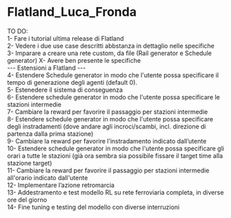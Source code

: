 # Flatland_Luca_Fronda


 
TO DO:   
1- Fare i tutorial ultima release di Flatland    
2- Vedere i due use case descritti abbstanza in dettaglio nelle specifiche   
3- Imparare a creare una rete custom, da file (Rail generator e Schedule generator)
X- Avere ben presente le specifiche    
--- Estensioni a Flatland ---   
4- Estendere Schedule generator in modo che l'utente possa specificare il tempo di generazione degli agenti (default 0).       
5- Estenedere il sistema di conseguenza       
6- Estendere schedule generator in modo che l'utente possa specificare le stazioni intermedie      
7- Cambiare la reward per favorire il passaggio per stazioni intermedie       
8- Estendere schedule generator in modo che l'utente possa specificare degli instradamenti (dove andare agli incroci/scambi, incl. direzione di partenza dalla prima stazione)    
9- Cambiare la reward per favorire l’instradamento indicato dall’utente      
10- Estendere schedule generator in modo che l'utente possa specificare gli orari a tutte le stazioni (già ora sembra sia possibile fissare il target time alla stazione target)   
11- Cambiare la reward per favorire il passaggio per stazioni intermedie all'orario indicato dall'utente      
12- Implementare l’azione retromarcia      
13- Addestramento e test modello RL su rete ferroviaria completa, in diverse ore del giorno         
14- Fine tuning e testing del modello con diverse interruzioni    
